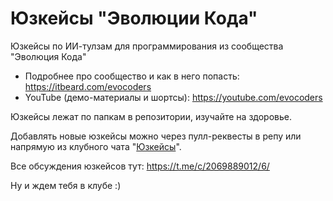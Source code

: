 # Юзкейсы "Эволюции Кода"
Юзкейсы по ИИ-тулзам для программирования из сообщества "Эволюция Кода"

- Подробнее про сообщество и как в него попасть: https://itbeard.com/evocoders
- YouTube (демо-материалы и шортсы): https://youtube.com/evocoders

Юзкейсы лежат по папкам в репозитории, изучайте на здоровье. 

Добавлять новые юзкейсы можно через пулл-реквесты в репу или напрямую из клубного чата "[Юзкейсы](https://t.me/c/2069889012/6/)". 

Все обсуждения юзкейсов тут: https://t.me/c/2069889012/6/

Ну и ждем тебя в клубе :)
